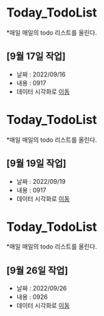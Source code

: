 # Today_TodoList
*매일 매일의 todo 리스트를 올린다.
## [9월 17일 작업]
  * 날짜 : 2022/09/16
  * 내용 : 0917
  * 데이터 시각화로 [이동](./Newtext.txt)

# Today_TodoList
*매일 매일의 todo 리스트를 올린다.
## [9월 19일 작업]
  * 날짜 : 2022/09/19
  * 내용 : 0917
  * 데이터 시각화로 [이동](./Newtext.txt)

# Today_TodoList
*매일 매일의 todo 리스트를 올린다.
## [9월 26일 작업]
  * 날짜 : 2022/09/26
  * 내용 : 0926
  * 데이터 시각화로 [이동](./Newtext.txt)
